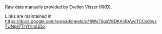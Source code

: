 Raw data manually provided by Evelien Visser (RKD).

Links are maintained in https://docs.google.com/spreadsheets/d/1iWs7SgaV8DKAid0AycTCCixKws7UNpll7TrYfrimUDo
